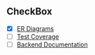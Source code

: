 ## CheckBox


- [x] [ER Diagrams](https://github.com/bibhup04/BillingSystem3rdPartyServices/tree/main/ER%20Diagrams)
- [ ] [Test Coverage](https://github.com/bibhup04/BillingSystem3rdPartyServices/tree/main/Test%20coverage)
- [ ] [Backend Documentation](https://github.com/bibhup04/BillingSystem3rdPartyServices/tree/main/Backend%20Documentation)
